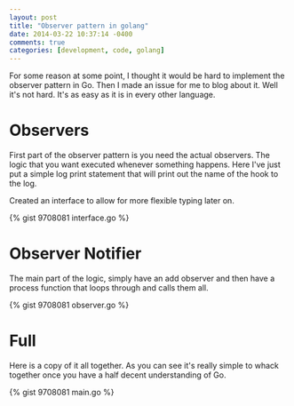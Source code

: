 ```yaml
---
layout: post
title: "Observer pattern in golang"
date: 2014-03-22 10:37:14 -0400
comments: true
categories: [development, code, golang]
---
```

For some reason at some point, I thought it would be hard to implement the observer pattern in Go. Then I made an issue for me to blog about it. Well it's not hard. It's as easy as it is in every 
other language.

<!-- more -->

# Observers

First part of the observer pattern is you need the actual observers. The logic that you want executed whenever something happens. Here I've just put a simple log print statement that will print out the name of the hook to the log. 

Created an interface to allow for more flexible typing later on.

{% gist 9708081 interface.go %}

# Observer Notifier

The main part of the logic, simply have an add observer and then have a process function that loops through and calls them all.

{% gist 9708081 observer.go %}

# Full

Here is a copy of it all together. As you can see it's really simple to whack together once you have a half decent understanding of Go.

{% gist 9708081 main.go %}
